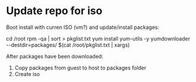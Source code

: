 # Update repo for iso

Boot install with curren ISO (vm?) and update/install packages:


cd /root
rpm -qa | sort > pkglist.txt
yum install yum-utils -y
yumdownloader --destdir=packages/ $(cat /root/pkglist.txt | xargs)

After packages have been downloaded:
1. Copy packages from guest to host to packages folder
2. Create iso
